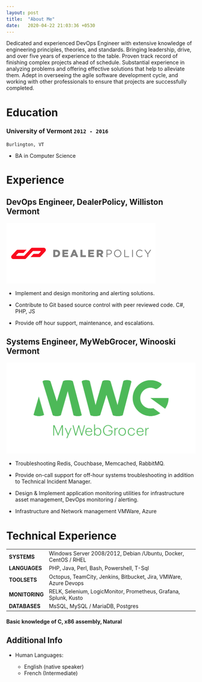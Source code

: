 ```yaml
---
layout: post
title:  "About Me"
date:   2020-04-22 21:03:36 +0530
---
```


Dedicated and experienced DevOps Engineer with extensive knowledge of engineering principles, theories, and standards. Bringing leadership, drive, and over five years of experience to the table. Proven track record of finishing complex projects ahead of schedule. Substantial experience in analyzing problems and offering effective solutions that help to alleviate them. Adept in overseeing the agile software development cycle, and working with other professionals to ensure that projects are successfully completed.



# Education
### **University of Vermont** `2012 - 2016`

```
Burlington, VT
```

- BA in Computer Science

# Experience


## **DevOps Engineer, DealerPolicy, Williston Vermont**
![dp_logo](/assets/images/dp_logo.png) <!-- .element height="50%" width="50%" -->
*  Implement and design monitoring and alerting solutions.

* Contribute to Git based source control with peer reviewed code. C#, PHP, JS

* Provide off hour support, maintenance,  and escalations. 


## **Systems Engineer, MyWebGrocer, Winooski Vermont**
![mwg_logo](/assets/images/mwg_logo.png) <!-- .element height="50%" width="50%" -->
* Troubleshooting Redis, Couchbase, Memcached, RabbitMQ.

* Provide on-call support for off-hour systems troubleshooting in addition to Technical Incident Manager.

* Design & Implement application monitoring
 utilities for infrastructure asset management, DevOps monitoring / alerting.
* Infrastructure and Network management VMWare, Azure



# Technical Experience
| | |
|--|--|
| **SYSTEMS** | Windows Server 2008/2012, Debian /Ubuntu, Docker, CentOS / RHEL |
| **LANGUAGES** | PHP, Java, Perl, Bash, Powershell, T-Sql |
| **TOOLSETS** | Octopus, TeamCity, Jenkins, Bitbucket, Jira, VMWare, Azure Devops |
| **MONITORING** | RELK, Selenium, LogicMonitor, Prometheus, Grafana, Splunk, Kusto |
| **DATABASES** | MsSQL, MySQL / MariaDB, Postgres |

####   Basic knowledge of **C**, **x86 assembly**, **Natural**


Additional Info
----------------------------------------

* Human Languages:

     * English (native speaker)
     * French (Intermediate)


